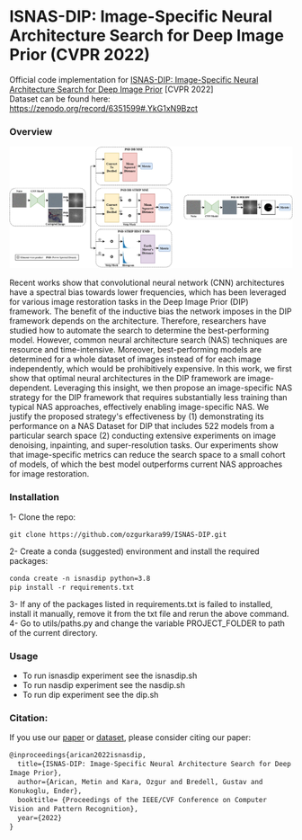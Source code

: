 # ISNAS-DIP: Image-Specific Neural Architecture Search for Deep Image Prior (CVPR 2022)
Official code implementation for [ISNAS-DIP: Image-Specific Neural Architecture Search for Deep Image Prior](https://arxiv.org/abs/2111.15362) [CVPR 2022]  
Dataset can be found here: https://zenodo.org/record/6351599#.YkG1xN9Bzct  

### Overview

![Visualization of proposed metrics](https://github.com/ozgurkara99/ISNAS-DIP/blob/main/docs/method.jpg)

Recent works show that convolutional neural network (CNN) architectures have a spectral bias towards lower frequencies, which has been leveraged for various image restoration tasks in the Deep Image Prior (DIP) framework. The benefit of the inductive bias the network imposes in the DIP framework depends on the architecture. Therefore, researchers have studied how to automate the search to determine the best-performing model. However, common neural architecture search (NAS) techniques are resource and time-intensive. Moreover, best-performing models are determined for a whole dataset of images instead of for each image independently, which would be prohibitively expensive. In this work, we first show that optimal neural architectures in the DIP framework are image-dependent. Leveraging this insight, we then propose an image-specific NAS strategy for the DIP framework that requires substantially less training than typical NAS approaches, effectively enabling image-specific NAS. We justify the proposed strategy's effectiveness by (1) demonstrating its performance on a NAS Dataset for DIP that includes 522 models from a particular search space (2) conducting extensive experiments on image denoising, inpainting, and super-resolution tasks. Our experiments show that image-specific metrics can reduce the search space to a small cohort of models, of which the best model outperforms current NAS approaches for image restoration. 

### Installation
1- Clone the repo:  
```
git clone https://github.com/ozgurkara99/ISNAS-DIP.git
```  
2- Create a conda (suggested) environment and install the required packages:  
```
conda create -n isnasdip python=3.8
pip install -r requirements.txt
```  
3- If any of the packages listed in requirements.txt is failed to installed, install it manually, remove it from the txt file and rerun the above command.  
4- Go to utils/paths.py and change the variable PROJECT_FOLDER to path of the current directory.  

### Usage
- To run isnasdip experiment see the isnasdip.sh  
- To run nasdip experiment see the nasdip.sh  
- To run dip experiment see the dip.sh  

### Citation:
If you use our [paper](https://arxiv.org/abs/2111.15362) or [dataset](https://zenodo.org/record/6351599#.YkG1xN9Bzct), please consider citing our paper: 
```
@inproceedings{arican2022isnasdip,
  title={ISNAS-DIP: Image-Specific Neural Architecture Search for Deep Image Prior},
  author={Arican, Metin and Kara, Ozgur and Bredell, Gustav and Konukoglu, Ender},
  booktitle= {Proceedings of the IEEE/CVF Conference on Computer Vision and Pattern Recognition},
  year={2022}
}
```
